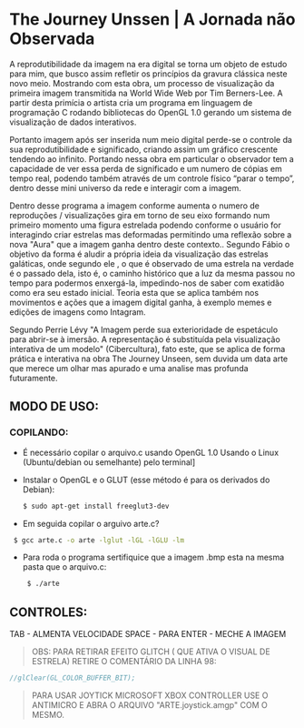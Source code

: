 # The Journey Unssen | A Jornada não Observada

A reprodutibilidade da imagem na era digital se torna um objeto de estudo para mim, que busco assim refletir os princípios da gravura clássica neste novo meio. Mostrando com esta obra, um  processo de visualização da primeira imagem transmitida  na World Wide Web  por Tim Berners-Lee. A partir desta primícia o artista cria um programa em linguagem de programação C  rodando bibliotecas do OpenGL 1.0 gerando um sistema de visualização de dados interativos. 

Portanto imagem após ser inserida num meio digital perde-se o controle da sua reprodutibilidade e significado, criando assim um gráfico crescente tendendo ao infinito. Portando nessa obra em particular o observador tem a capacidade de ver  essa perda de significado e um numero de cópias em tempo real, podendo também através de um controle físico “parar o tempo”,  dentro desse mini universo da rede e interagir com a imagem. 

Dentro desse programa a imagem conforme aumenta o numero de reproduções / visualizações gira em torno de seu eixo formando num primeiro momento uma figura estrelada podendo conforme o usuário for interagindo criar estrelas mas deformadas permitindo uma reflexão  sobre a nova "Aura" que a imagem ganha dentro deste contexto.. Segundo Fábio o objetivo da forma é aludir a própria ideia da visualização das estrelas galáticas, onde segundo ele , o que é observado de uma estrela na verdade é o passado dela, isto é, o caminho histórico que  a luz da mesma passou no tempo para podermos enxergá-la, impedindo-nos de  saber  com exatidão como era seu estado inicial. Teoria esta que se aplica também nos movimentos e ações que a imagem digital ganha, à exemplo memes e edições de imagens como Intagram.

Segundo Perrie Lévy "A Imagem perde sua exterioridade de espetáculo para abrir-se à imersão. A representação é substituída pela visualização interativa de um modelo" (Cibercultura), fato este, que se aplica de forma prática e interativa na obra The Journey Unseen, sem duvida um data arte que merece um olhar mas apurado e uma analise mas profunda futuramente. 

## MODO DE USO: 

### COPILANDO: 

- É necessário copilar o arquivo.c usando OpenGL 1.0 Usando o Linux (Ubuntu/debian ou semelhante) pelo terminal]

- Instalar o OpenGL e o GLUT (esse método é para os derivados do Debian): 

  ```bash
  $ sudo apt-get install freeglut3-dev 
  ```
- Em seguida copilar o arguivo arte.c? 
 
 ```bash
  $ gcc arte.c -o arte -lglut -lGL -lGLU -lm 
 ```
- Para roda o programa sertifiquice que a imagem .bmp esta na mesma pasta que o arquivo.c:
 
  ```bash
   $ ./arte 
  ```

## CONTROLES: 
 
 TAB - ALMENTA VELOCIDADE 
 SPACE - PARA 
 ENTER - MECHE A IMAGEM 
 
 > OBS: PARA RETIRAR EFEITO GLITCH ( QUE ATIVA O VISUAL DE ESTRELA) RETIRE O COMENTÁRIO DA LINHA 98: 
  
  ```c
  //glClear(GL_COLOR_BUFFER_BIT); 
  ```
    
    
 > PARA USAR JOYTICK MICROSOFT XBOX CONTROLLER  USE O ANTIMICRO E ABRA O ARQUIVO "ARTE.joystick.amgp" COM O MESMO. 
 

